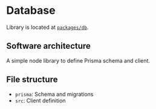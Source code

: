 # Database

Library is located at [`packages/db`](../../../packages/db).

## Software architecture

A simple node library to define Prisma schema and client.

## File structure

- `prisma`: Schema and migrations
- `src`: Client definition
